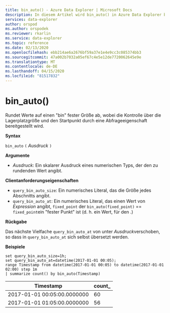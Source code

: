```yaml
---
title: bin_auto() - Azure Data Explorer | Microsoft Docs
description: In diesem Artikel wird bin_auto() in Azure Data Explorer beschrieben.
services: data-explorer
author: orspod
ms.author: orspodek
ms.reviewer: rkarlin
ms.service: data-explorer
ms.topic: reference
ms.date: 02/13/2020
ms.openlocfilehash: ebb214ae6a2676bf59a37e1e4e9cc3c085374bb3
ms.sourcegitcommit: 47a002b7032a05ef67c4e5e12de7720062645e9e
ms.translationtype: MT
ms.contentlocale: de-DE
ms.lasthandoff: 04/15/2020
ms.locfileid: "81517832"
---
```

# <a name="bin_auto"></a>bin_auto()

Rundet Werte auf einen "bin" fester Größe ab, wobei die Kontrolle über die Lagerplatzgröße und den Startpunkt durch eine Abfrageeigenschaft bereitgestellt wird.

**Syntax**

`bin_auto` `(` *Ausdruck* `)`

**Argumente**

* *Ausdruck*: Ein skalarer Ausdruck eines numerischen Typs, der den zu rundenden Wert angibt.

**Clientanforderungseigenschaften**

* `query_bin_auto_size`: Ein numerisches Literal, das die Größe jedes Abschnitts angibt.
* `query_bin_auto_at`: Ein numerisches Literal, das einen Wert von *Expression* angibt, `fixed_point` der `bin_auto(fixed_point)` == `fixed_point`ein "fester Punkt" ist (d. h. ein Wert, für den .)

**Rückgabe**

Das nächste Vielfache `query_bin_auto_at` von unter *Ausdruck*verschoben, so dass in `query_bin_auto_at` sich selbst übersetzt werden.

**Beispiele**

```kusto
set query_bin_auto_size=1h;
set query_bin_auto_at=datetime(2017-01-01 00:05);
range Timestamp from datetime(2017-01-01 00:05) to datetime(2017-01-01 02:00) step 1m
| summarize count() by bin_auto(Timestamp)
```

|Timestamp                    | count_|
|-----------------------------|-------|
|2017-01-01 00:05:00.0000000  | 60    |
|2017-01-01 01:05:00.0000000  | 56    |